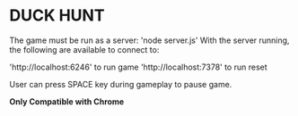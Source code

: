 # DUCK HUNT

The game must be run as a server: 'node server.js'
With the server running, the following are available to connect to:

'http://localhost:6246' to run game
'http://localhost:7378' to run reset

User can press SPACE key during gameplay to pause game.

**Only Compatible with Chrome**
